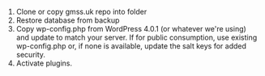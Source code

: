 1. Clone or copy gmss.uk repo into folder
2. Restore database from backup
3. Copy wp-config.php from WordPress 4.0.1 (or whatever we're using) and update to match your server. If for public consumption, use existing wp-config.php or, if none is available, update the salt keys for added security.
4. Activate plugins.